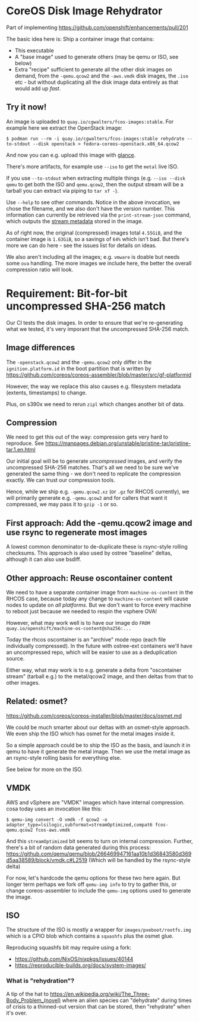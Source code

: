 # CoreOS Disk Image Rehydrator

Part of implementing https://github.com/openshift/enhancements/pull/201

The basic idea here is: Ship a container image that contains:

 - This executable
 - A "base image" used to generate others (may be qemu or ISO, see below)
 - Extra "recipe" sufficient to generate all the other disk images on demand, from
   the `-qemu.qcow2` and the `-aws.vmdk` disk images, the `.iso` etc - but without
   duplicating all the disk image data entirely as that would add up *fast*.

## Try it now!

An image is uploaded to `quay.io/cgwalters/fcos-images:stable`.  For example here
we extract the OpenStack image:

```
$ podman run --rm -i quay.io/cgwalters/fcos-images:stable rehydrate --to-stdout --disk openstack > fedora-coreos-openstack.x86_64.qcow2
```

And now you can e.g. upload this image with [glance](https://docs.openstack.org/python-glanceclient/latest/cli/details.html).

There's more artifacts, for example use `--iso` to get the `metal` live ISO.

If you use `--to-stdout` when extracting multiple things (e.g. `--iso --disk qemu` to get both the ISO
and `qemu.qcow2`, then the output stream will be a tarball you can extract via piping to `tar xf -`).

Use `--help` to see other commands.  Notice in the above invocation, we chose the filename, and we also don't
have the version number.  This information can currently be retrieved via the `print-stream-json` command,
which outputs the [stream metadata](https://docs.fedoraproject.org/en-US/fedora-coreos/stream-metadata/)
stored in the image.

As of right now, the original (compressed) images total `4.55GiB`, and the container image is `1.63GiB`,
so a savings of `64%` which isn't bad.  But there's more we can do here - see the issues list for details
on ideas.

We also aren't including all the images; e.g. `vmware` is doable but needs some `ova` handling.
The more images we include here, the better the overall compression ratio will look.

# Requirement: Bit-for-bit uncompressed SHA-256 match

Our CI tests the disk images.  In order to ensure that we're
re-generating what we tested, it's very imporant that the
uncompressed SHA-256 match.

## Image differences

The `-openstack.qcow2` and the `-qemu.qcow2` only differ in the
`ignition.platform.id` in the boot partition that is written
by https://github.com/coreos/coreos-assembler/blob/master/src/gf-platformid

However, the way we replace this also causes e.g. filesystem metadata (extents, timestamps)
to change.

Plus, on s390x we need to rerun `zipl` which changes another bit of
data.

## Compression

We need to get this out of the way: compression gets very hard to reproduce.
See https://manpages.debian.org/unstable/pristine-tar/pristine-tar.1.en.html

Our initial goal will be to generate *uncompressed* images, and verify
the uncompressed SHA-256 matches.  That's all we need to be sure we've
generated the same thing - we don't need to replicate the compression exactly.
We can trust our compression tools.

Hence, while we ship e.g. `-qemu.qcow2.xz` (or `.gz` for RHCOS currently),
we will primarily generate e.g. `-qemu.qcow2` and for callers that want
it compressed, we may pass it to `gzip -1` or so.

## First approach: Add the -qemu.qcow2 image and use rsync to regenerate most images

A lowest common denominator to de-duplicate these is rsync-style rolling
checksums.  This approach is also used by ostree "baseline" deltas, although
it can also use bsdiff.

## Other approach: Reuse oscontainer content

We need to have a separate container image from `machine-os-content` in the RHCOS case,
because today any change to `machine-os-content` will cause nodes to update on *all platforms*.  But we
don't want to force every machine to reboot just because we needed to respin the
vsphere OVA!

However, what may work well is to have our image do
`FROM quay.io/openshift/machine-os-content@sha256:...`

Today the rhcos oscontainer is an "archive" mode repo (each file individually compressed).
In the future with ostree-ext containers we'll have an uncompressed repo, which
will be easier to use as a deduplication source.

Either way, what may work is to e.g. generate a delta from "oscontainer stream" (tarball e.g.)
to the metal/qcow2 image, and then deltas from that to other images.

## Related: osmet?

https://github.com/coreos/coreos-installer/blob/master/docs/osmet.md

We could be much smarter about our deltas with an osmet-style approach.  We even ship the ISO
which has osmet for the metal images inside it.

So a simple approach could be to ship the ISO as the basis, and launch it in qemu to
have it generate the metal image.  Then we use the metal image as an rsync-style rolling
basis for everything else.

See below for more on the ISO.

## VMDK

AWS and vSphere are "VMDK" images which have internal compression.  cosa
today uses an invocation like this:

```
$ qemu-img convert -O vmdk -f qcow2 -o adapter_type=lsilogic,subformat=streamOptimized,compat6 fcos-qemu.qcow2 fcos-aws.vmdk
```

And this `streamOptimized` bit seems to turn on internal compression.
Further, there's a bit of random data generated during this process:
https://github.com/qemu/qemu/blob/266469947161aa10b1d36843580d369d5aa38589/block/vmdk.c#L2519
(Which will be handled by the rsync-style delta)

For now, let's hardcode the qemu options for these two here again.  But longer
term perhaps we fork off `qemu-img info` to try to gather this, or change coreos-assembler
to include the `qemu-img` options used to generate the image.

## ISO

The structure of the ISO is mostly a wrapper for `images/pxeboot/rootfs.img` which 
is a CPIO blob which contains a `squashfs` plus the osmet glue.

Reproducing squashfs bit may require using a fork: 

- https://github.com/NixOS/nixpkgs/issues/40144
- https://reproducible-builds.org/docs/system-images/

### What is "rehydration"?

A tip of the hat to https://en.wikipedia.org/wiki/The_Three-Body_Problem_(novel) where
an alien species can "dehydrate" during times of crisis to a thinned-out version that
can be stored, then "rehydrate" when it's over.
